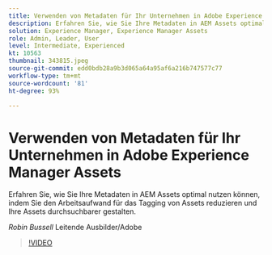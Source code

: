 ```yaml
---
title: Verwenden von Metadaten für Ihr Unternehmen in Adobe Experience Manager Assets
description: Erfahren Sie, wie Sie Ihre Metadaten in AEM Assets optimal nutzen können, indem Sie den Arbeitsaufwand für das Tagging von Assets reduzieren und Ihre Assets durchsuchbarer gestalten.
solution: Experience Manager, Experience Manager Assets
role: Admin, Leader, User
level: Intermediate, Experienced
kt: 10563
thumbnail: 343815.jpeg
source-git-commit: edd0bdb28a9b3d065a64a95af6a216b747577c77
workflow-type: tm+mt
source-wordcount: '81'
ht-degree: 93%

---
```


# Verwenden von Metadaten für Ihr Unternehmen in Adobe Experience Manager Assets

Erfahren Sie, wie Sie Ihre Metadaten in AEM Assets optimal nutzen können, indem Sie den Arbeitsaufwand für das Tagging von Assets reduzieren und Ihre Assets durchsuchbarer gestalten.

*Robin Bussell* Leitende Ausbilder/Adobe

>[!VIDEO](https://video.tv.adobe.com/v/343815/?quality=12&learn=on)
